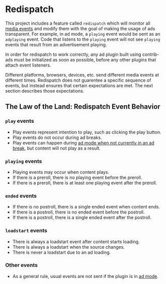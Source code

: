 # Redispatch

This project includes a feature called `redispatch` which will monitor all [media
events](https://developer.mozilla.org/en-US/docs/Web/Guide/Events/Media_events) and modify them with the goal of making the usage of ads transparent. For example, in ad mode, a `playing` event would be sent as an `adplaying` event. Code that listens to the `playing` event will not see `playing` events that result from an advertisement playing.

In order for redispatch to work correctly, any ad plugin built using contrib-ads must be initialized as soon as possible, before any other plugins that attach event listeners.

Different platforms, browsers, devices, etc. send different media events at different times. Redispatch does not guarentee a specific sequence of events, but instead ensures that certain expectations are met. The next section describes those expectations.

## The Law of the Land: Redispatch Event Behavior

### `play` events

* Play events represent intention to play, such as clicking the play button.
* Play events do not occur during ad breaks.
* Play events can happen during [ad mode when not currently in an ad break](ad-mode.md), but content will not play as a result.

### `playing` events

* Playing events may occur when content plays.
* If there is a preroll, there is no playing event before the preroll.
* If there is a preroll, there is at least one playing event after the preroll.

### `ended` events

* If there is no postroll, there is a single ended event when content ends.
* If there is a postroll, there is no ended event before the postroll.
* If there is a postroll, there is a single ended event after the postroll.

### `loadstart` events

* There is always a loadstart event after content starts loading.
* There is always a loadstart when the source changes.
* There is never a loadstart due to an ad loading.

### Other events

* As a general rule, usual events are not sent if the plugin is in
 [ad mode](ad-mode.md).
